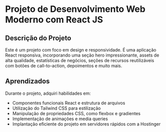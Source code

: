 # Projeto de Desenvolvimento Web Moderno com React JS

## Descrição do Projeto

Este é um projeto com foco em design e responsividade. É uma aplicação React responsiva, incorporando uma seção hero impressionante, assets de alta qualidade, estatísticas de negócios, seções de recursos reutilizáveis com botões de call-to-action, depoimentos e muito mais.

## Aprendizados

Durante o projeto, adquiri habilidades em:

- Componentes funcionais React e estrutura de arquivos
- Utilização do Tailwind CSS para estilização
- Manipulação de propriedades CSS, como flexbox e gradientes
- Implementação de animações e media queries
- Implantação eficiente do projeto em servidores rápidos com a Hostinger
